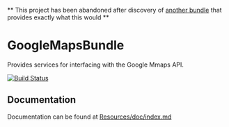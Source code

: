 ** This project has been abandoned after discovery of [another bundle](https://github.com/egeloen/IvoryGoogleMapBundle) that provides exactly what this would **




GoogleMapsBundle
================

Provides services for interfacing with the Google Mmaps API.

[![Build Status](https://travis-ci.org/devtrw/GoogleMapsBundle.png?branch=master)](https://travis-ci.org/devtrw/GoogleMapsBundle)

Documentation
-------------

Documentation can be found at [Resources/doc/index.md](https://github.com/devtrw/GoogleMapsBundle/blob/master/Resources/doc/index.md)
